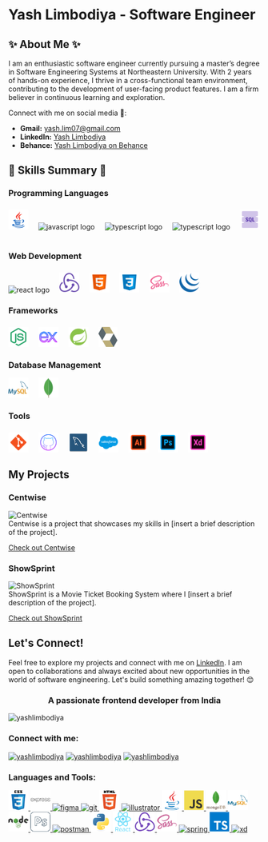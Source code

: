 # Yash Limbodiya - Software Engineer

## ✨ About Me ✨

I am an enthusiastic software engineer currently pursuing a master’s degree in Software Engineering Systems at Northeastern University. With 2 years of hands-on experience, I thrive in a cross-functional team environment, contributing to the development of user-facing product features. I am a firm believer in continuous learning and exploration.

Connect with me  on social media 👋:
- **Gmail:** [yash.lim07@gmail.com](mailto:yash.lim07@gmail.com)
- **LinkedIn:** [Yash Limbodiya](https://www.linkedin.com/in/yashlimbodiya)
- **Behance:** [Yash Limbodiya on Behance](https://www.behance.net/yashlimbodiya)

## 🎲 Skills Summary 🎲

### Programming Languages
###

<div align="left">
  <img src="./images/icons8-java.svg" height="40" alt="java logo"  />
  <img width="12" />
  <img src="https://cdn.jsdelivr.net/gh/devicons/devicon/icons/javascript/javascript-original.svg" height="40" alt="javascript logo"  />
  <img width="12" />
  <img src="https://cdn.jsdelivr.net/gh/devicons/devicon/icons/typescript/typescript-original.svg" height="40" alt="typescript logo"  />
  <img width="12" />
  <img src="https://cdn.jsdelivr.net/gh/devicons/devicon/icons/typescript/typescript-original.svg" height="40" alt="typescript logo"  />
  <img width="12" />
  <img src="./images/icons8-sql-48.png" height="40" alt="typescript logo"  />
  <img width="12" />
</div>

###

### Web Development
###

<div align="left">
  <img src="https://cdn.jsdelivr.net/gh/devicons/devicon/icons/react/react-original.svg" height="40" alt="react logo"  />
  <img width="12" />
  <img src="./images/icons8-redux-an-open-source-javascript-library-for-managing-application-state-48.png" height="40" alt="nextjs logo"  />
  <img width="12" />
  <img src="./images/icons8-html.svg" height="40" alt="storybook logo"  />
  <img width="12" />
  <img src="./images/icons8-css.svg" height="40" alt="nodejs logo"  />
  <img width="12" />
  <img src="./images/icons8-sass.svg" height="40" alt="nestjs logo"  />
  <img width="12" />
  <img src="./images/icons8-jquery-is-a-javascript-library-designed-to-simplify-html-48.png" height="40" alt="jest logo"  />
</div>

###

### Frameworks
###

<div align="left">
  <img src="./images/icons8-node-js.svg" height="40" alt="javascript logo"  />
  <img width="12" />
  <img src="./images//icons8-express-js.svg" height="40" alt="typescript logo"  />
  <img width="12" />
  <img src="./images/icons8-spring-boot.svg" height="40" alt="react logo"  />
  <img width="12" />
  <img src="./images/hibernate.svg" height="40" alt="nextjs logo"  />
  <img width="12" />
</div>

###

### Database Management

<div align="left">
  <img src="./images/icons8-mysql-an-open-source-relational-database-management-system-48.png" height="40" alt="javascript logo"  />
  <img width="12" />
  <img src="./images/icons8-mongodb-a-cross-platform-document-oriented-database-program-48.png" height="40" alt="typescript logo"  />
  <img width="12" />
</div>

### Tools
###

<div align="left">
  <img src="./images/icons8-git.svg" height="40" alt="javascript logo"  />
  <img width="12" />
  <img src="./images/icons8-github.svg" height="40" alt="typescript logo"  />
  <img width="12" />
  <img src="./images/mysqlworkbench_93532.svg" height="40" alt="react logo"  />
  <img width="12" />
  <img src="./images/icons8-salesforce.svg" height="40" alt="nextjs logo"  />
  <img width="12" />
  <img src="./images/icons8-adobe-illustrator.svg" height="40" alt="storybook logo"  />
  <img width="12" />
  <img src="./images/icons8-adobe-photoshop.svg" height="40" alt="nodejs logo"  />
  <img width="12" />
  <img src="./images/icons8-adobe-xd.svg" height="40" alt="nestjs logo"  />
  <img width="12" />
</div>

###

## My Projects

### Centwise
![Centwise](insert_centwise_image_url_here)  
Centwise is a project that showcases my skills in [insert a brief description of the project].

[Check out Centwise](https://github.com/yashlimbodiya/Centwise)

### ShowSprint
![ShowSprint](insert_showsprint_image_url_here)  
ShowSprint is a Movie Ticket Booking System where I [insert a brief description of the project].

[Check out ShowSprint](https://github.com/yashlimbodiya/MovieTicketBookingSystem)

## Let's Connect!

Feel free to explore my projects and connect with me on [LinkedIn](https://www.linkedin.com/in/yashlimbodiya). I am open to collaborations and always excited about new opportunities in the world of software engineering. Let's build something amazing together! 😊

<h3 align="center">A passionate frontend developer from India</h3>

<p align="left"> <img src="https://komarev.com/ghpvc/?username=yashlimbodiya&label=Profile%20views&color=0e75b6&style=flat" alt="yashlimbodiya" /> </p>

<h3 align="left">Connect with me:</h3>
<p align="left">
<a href="https://linkedin.com/in/yashlimbodiya" target="blank"><img align="center" src="https://raw.githubusercontent.com/rahuldkjain/github-profile-readme-generator/master/src/images/icons/Social/linked-in-alt.svg" alt="yashlimbodiya" height="30" width="40" /></a>
<a href="https://instagram.com/yashlimbodiya" target="blank"><img align="center" src="https://raw.githubusercontent.com/rahuldkjain/github-profile-readme-generator/master/src/images/icons/Social/instagram.svg" alt="yashlimbodiya" height="30" width="40" /></a>
<a href="https://www.behance.net/yashlimbodiya" target="blank"><img align="center" src="https://raw.githubusercontent.com/rahuldkjain/github-profile-readme-generator/master/src/images/icons/Social/behance.svg" alt="yashlimbodiya" height="30" width="40" /></a>
</p>

<h3 align="left">Languages and Tools:</h3>
<p align="left"> <a href="https://www.w3schools.com/css/" target="_blank" rel="noreferrer"> <img src="https://raw.githubusercontent.com/devicons/devicon/master/icons/css3/css3-original-wordmark.svg" alt="css3" width="40" height="40"/> </a> <a href="https://expressjs.com" target="_blank" rel="noreferrer"> <img src="https://raw.githubusercontent.com/devicons/devicon/master/icons/express/express-original-wordmark.svg" alt="express" width="40" height="40"/> </a> <a href="https://www.figma.com/" target="_blank" rel="noreferrer"> <img src="https://www.vectorlogo.zone/logos/figma/figma-icon.svg" alt="figma" width="40" height="40"/> </a> <a href="https://git-scm.com/" target="_blank" rel="noreferrer"> <img src="https://www.vectorlogo.zone/logos/git-scm/git-scm-icon.svg" alt="git" width="40" height="40"/> </a> <a href="https://www.w3.org/html/" target="_blank" rel="noreferrer"> <img src="https://raw.githubusercontent.com/devicons/devicon/master/icons/html5/html5-original-wordmark.svg" alt="html5" width="40" height="40"/> </a> <a href="https://www.adobe.com/in/products/illustrator.html" target="_blank" rel="noreferrer"> <img src="https://www.vectorlogo.zone/logos/adobe_illustrator/adobe_illustrator-icon.svg" alt="illustrator" width="40" height="40"/> </a> <a href="https://www.java.com" target="_blank" rel="noreferrer"> <img src="https://raw.githubusercontent.com/devicons/devicon/master/icons/java/java-original.svg" alt="java" width="40" height="40"/> </a> <a href="https://developer.mozilla.org/en-US/docs/Web/JavaScript" target="_blank" rel="noreferrer"> <img src="https://raw.githubusercontent.com/devicons/devicon/master/icons/javascript/javascript-original.svg" alt="javascript" width="40" height="40"/> </a> <a href="https://www.mongodb.com/" target="_blank" rel="noreferrer"> <img src="https://raw.githubusercontent.com/devicons/devicon/master/icons/mongodb/mongodb-original-wordmark.svg" alt="mongodb" width="40" height="40"/> </a> <a href="https://www.mysql.com/" target="_blank" rel="noreferrer"> <img src="https://raw.githubusercontent.com/devicons/devicon/master/icons/mysql/mysql-original-wordmark.svg" alt="mysql" width="40" height="40"/> </a> <a href="https://nodejs.org" target="_blank" rel="noreferrer"> <img src="https://raw.githubusercontent.com/devicons/devicon/master/icons/nodejs/nodejs-original-wordmark.svg" alt="nodejs" width="40" height="40"/> </a> <a href="https://www.photoshop.com/en" target="_blank" rel="noreferrer"> <img src="https://raw.githubusercontent.com/devicons/devicon/master/icons/photoshop/photoshop-line.svg" alt="photoshop" width="40" height="40"/> </a> <a href="https://postman.com" target="_blank" rel="noreferrer"> <img src="https://www.vectorlogo.zone/logos/getpostman/getpostman-icon.svg" alt="postman" width="40" height="40"/> </a> <a href="https://www.python.org" target="_blank" rel="noreferrer"> <img src="https://raw.githubusercontent.com/devicons/devicon/master/icons/python/python-original.svg" alt="python" width="40" height="40"/> </a> <a href="https://reactjs.org/" target="_blank" rel="noreferrer"> <img src="https://raw.githubusercontent.com/devicons/devicon/master/icons/react/react-original-wordmark.svg" alt="react" width="40" height="40"/> </a> <a href="https://redux.js.org" target="_blank" rel="noreferrer"> <img src="https://raw.githubusercontent.com/devicons/devicon/master/icons/redux/redux-original.svg" alt="redux" width="40" height="40"/> </a> <a href="https://sass-lang.com" target="_blank" rel="noreferrer"> <img src="https://raw.githubusercontent.com/devicons/devicon/master/icons/sass/sass-original.svg" alt="sass" width="40" height="40"/> </a> <a href="https://spring.io/" target="_blank" rel="noreferrer"> <img src="https://www.vectorlogo.zone/logos/springio/springio-icon.svg" alt="spring" width="40" height="40"/> </a> <a href="https://www.typescriptlang.org/" target="_blank" rel="noreferrer"> <img src="https://raw.githubusercontent.com/devicons/devicon/master/icons/typescript/typescript-original.svg" alt="typescript" width="40" height="40"/> </a> <a href="https://www.adobe.com/products/xd.html" target="_blank" rel="noreferrer"> <img src="https://cdn.worldvectorlogo.com/logos/adobe-xd.svg" alt="xd" width="40" height="40"/> </a> </p>



